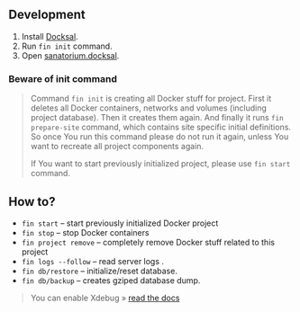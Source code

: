 ## Development

1. Install [Docksal](https://docksal.io/).
2. Run `fin init` command.
3. Open [sanatorium.docksal](http://sanatorium.docksal/).

### Beware of init command

> Command `fin init` is creating all Docker stuff for project. First it deletes all Docker containers, networks and volumes (including project database). Then it creates them again. And finally it runs `fin prepare-site` command, which contains site specific initial definitions. So once You run this command please do not run it again, unless You want to recreate all project components again.
>
> If You want to start previously initialized project, please use `fin start` command.



## How to?

* `fin start` – start previously initialized Docker project
* `fin stop` – stop Docker containers
* `fin project remove` – completely remove Docker stuff related to this project
* `fin logs --follow` – read server logs .
* `fin db/restore` – initialize/reset database.
* `fin db/backup` – creates gziped database dump.

> You can enable Xdebug » [read the docs](https://docs.docksal.io/tools/xdebug/)







